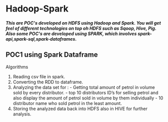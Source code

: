 # Hadoop-Spark

##### This are POC's developed on HDFS using Hadoop and Spark. You will get feel of different technologies on top oh HDFS such as Sqoop, Hive, Pig. Also some POC's are developed using SPARK, which involves spark-api,spark-sql,spark-dataframes.

## POC1 using Spark Dataframe

Algorithms
  1) Reading csv file in spark.
  2) Converting the RDD to dataframe.
  3) Analyzing the data set for :
    - Getting total amount of petrol in volume sold by every distributor.
    - top 10 distributors ID’s for selling petrol and also display the amount of petrol sold in volume by them individually
    - 10 distributor name who sold petrol in the least amount.
  4) Storing the analyzed data back into HDFS also in HIVE for further analysis.
